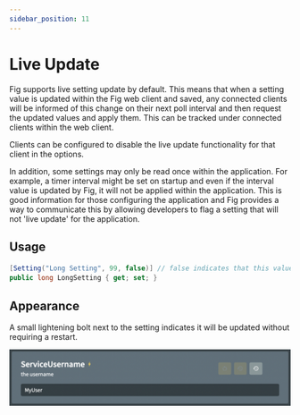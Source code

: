 ```yaml
---
sidebar_position: 11
---
```


# Live Update

Fig supports live setting update by default. This means that when a setting value is updated within the Fig web client and saved, any connected clients will be informed of this change on their next poll interval and then request the updated values and apply them. This can be tracked under connected clients within the web client.

Clients can be configured to disable the live update functionality for that client in the options. 

In addition, some settings may only be read once within the application. For example, a timer interval might be set on startup and even if the interval value is updated by Fig, it will not be applied within the application. This is good information for those configuring the application and Fig provides a way to communicate this by allowing developers to flag a setting that will not 'live update' for the application.

## Usage

```csharp
[Setting("Long Setting", 99, false)] // false indicates that this value is only read once
public long LongSetting { get; set; }
```

## Appearance

A small lightening bolt next to the setting indicates it will be updated without requiring a restart.

![live-update-setting](./img/live-update-setting.png)
